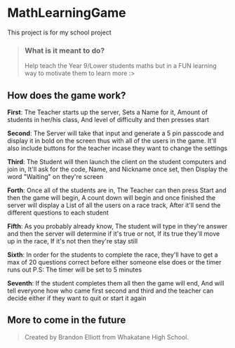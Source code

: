 # MathLearningGame
This project is for my school project
> ### What is it meant to do?
> Help teach the Year 9/Lower students maths
> but in a FUN learning way to motivate them to learn more :>
## How does the game work?
__First__: The Teacher starts up the server, Sets a Name for it, Amount of students in her/his class, And level of difficulty and then presses start  


__Second__: The Server will take that input and generate a 5 pin passcode and display it in bold on the screen thus with all of the users in the game. It'll also include buttons for the teacher incase they want to change the settings  


__Third__: The Student will then launch the client on the student computers and join in, It'll ask for the code, Name, and Nickname once set, then Display the word "Waiting" on they're screen  


__Forth__: Once all of the students are in, The Teacher can then press Start and then the game will begin, A count down will begin and once finished the server will display a List of all the users on a race track, After it'll send the different questions to each student  


__Fifth__: As you probably already know, The student will type in they're answer and then the server will determine if it's true or not, If its true they'll move up in the race, If it's not then they're stay still  


__Sixth__: In order for the students to complete the race, they'll have to get a max of 20 questions correct before either someone else does or the timer runs out P.S: The timer will be set to 5 minutes  


__Seventh__: If the student completes them all then the game will end, And will tell everyone how who came first second and third and the teacher can decide either if they want to quit or start it again

## More to come in the future
> Created by Brandon Elliott from Whakatane High School.
